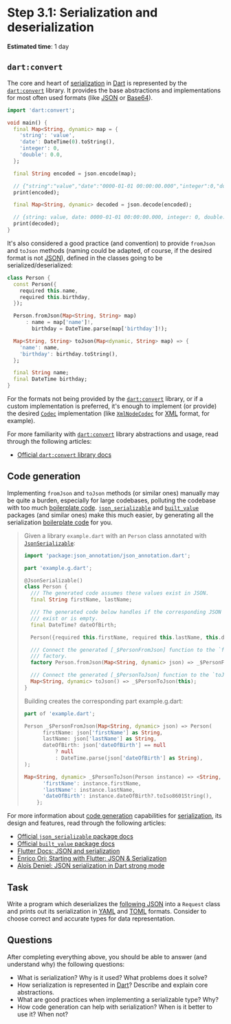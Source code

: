Step 3.1: Serialization and deserialization
===========================================

**Estimated time**: 1 day




## `dart:convert`

The core and heart of [serialization][11] in [Dart] is represented by the [`dart:convert`] library. It provides the base abstractions and implementations for most often used formats (like [JSON] or [Base64]).

```dart
import 'dart:convert';

void main() {
  final Map<String, dynamic> map = {
    'string': 'value',
    'date': DateTime(0).toString(),
    'integer': 0,
    'double': 0.0,
  };

  final String encoded = json.encode(map);

  // {"string":"value","date":"0000-01-01 00:00:00.000","integer":0,"double":0.0}
  print(encoded);

  final Map<String, dynamic> decoded = json.decode(encoded);

  // {string: value, date: 0000-01-01 00:00:00.000, integer: 0, double: 0.0}
  print(decoded);
}
```
It's also considered a good practice (and convention) to provide `fromJson` and `toJson` methods (naming could be adapted, of course, if the desired format is not [JSON]), defined in the classes going to be serialized/deserialized:
```dart
class Person {
  const Person({
    required this.name,
    required this.birthday,
  });

  Person.fromJson(Map<String, String> map)
      : name = map['name']!,
        birthday = DateTime.parse(map['birthday']!);

  Map<String, String> toJson(Map<dynamic, String> map) => {
    'name': name,
    'birthday': birthday.toString(),
  };

  final String name;
  final DateTime birthday;
}
```

For the formats not being provided by the [`dart:convert`] library, or if a custom implementation is preferred, it's enough to implement (or provide) the desired [`Codec`] implementation (like [`XmlNodeCodec`] for [XML] format, for example).

For more familiarity with [`dart:convert`] library abstractions and usage, read through the following articles:
- [Official `dart:convert` library docs][`dart:convert`]




## Code generation

Implementing `fromJson` and `toJson` methods (or similar ones) manually may be quite a burden, especially for large codebases, polluting the codebase with too much [boilerplate code][21]. [`json_serializable`] and [`built_value`] packages (and similar ones) make this much easier, by generating all the serialization [boilerplate code][21] for you.

> Given a library `example.dart` with an `Person` class annotated with [`JsonSerializable`]:
> ```dart
> import 'package:json_annotation/json_annotation.dart';
>
> part 'example.g.dart';
>
> @JsonSerializable()
> class Person {
>   /// The generated code assumes these values exist in JSON.
>   final String firstName, lastName;
>
>   /// The generated code below handles if the corresponding JSON value doesn't
>   /// exist or is empty.
>   final DateTime? dateOfBirth;
>
>   Person({required this.firstName, required this.lastName, this.dateOfBirth});
>
>   /// Connect the generated [_$PersonFromJson] function to the `fromJson`
>   /// factory.
>   factory Person.fromJson(Map<String, dynamic> json) => _$PersonFromJson(json);
>
>   /// Connect the generated [_$PersonToJson] function to the `toJson` method.
>   Map<String, dynamic> toJson() => _$PersonToJson(this);
> }
> ```
> Building creates the corresponding part example.g.dart:
> ```dart
> part of 'example.dart';
>
> Person _$PersonFromJson(Map<String, dynamic> json) => Person(
>       firstName: json['firstName'] as String,
>       lastName: json['lastName'] as String,
>       dateOfBirth: json['dateOfBirth'] == null
>           ? null
>           : DateTime.parse(json['dateOfBirth'] as String),
> );
>
> Map<String, dynamic> _$PersonToJson(Person instance) => <String, dynamic>{
>       'firstName': instance.firstName,
>       'lastName': instance.lastName,
>       'dateOfBirth': instance.dateOfBirth?.toIso8601String(),
>     };
> ```

For more information about [code generation][20] capabilities for [serialization][11], its design and features, read through the following articles:
- [Official `json_serializable` package docs][`json_serializable`]
- [Official `built_value` package docs][`built_value`]
- [Flutter Docs: JSON and serialization][22]
- [Enrico Ori: Starting with Flutter: JSON & Serialization][23]
- [Aloïs Deniel: JSON serialization in Dart strong mode][24]




## Task

Write a program which deserializes the [following JSON](request.json) into a `Request` class and prints out its serialization in [YAML] and [TOML] formats. Consider to choose correct and accurate types for data representation.




## Questions

After completing everything above, you should be able to answer (and understand why) the following questions:
- What is serialization? Why is it used? What problems does it solve?
- How serialization is represented in [Dart]? Describe and explain core abstractions.
- What are good practices when implementing a serializable type? Why?
- How code generation can help with serialization? When is it better to use it? When not?




[`built_value`]: https://pub.dev/documentation/built_value
[`Codec`]: https://api.dart.dev/stable/dart-convert/Codec-class.html
[`dart:convert`]: https://api.dart.dev/stable/dart-convert/dart-convert-library.html
[`json_serializable`]: https://pub.dev/documentation/json_serializable
[`JsonSerializable`]: https://pub.dev/documentation/json_annotation/latest/json_annotation/JsonSerializable-class.html
[`XmlNodeCodec`]: https://pub.dev/documentation/xml/latest/xml_events/XmlNodeCodec-class.html
[Base64]: https://en.wikipedia.org/wiki/Base64
[Dart]: https://dart.dev
[JSON]: https://en.wikipedia.org/wiki/JSON
[TOML]: https://en.wikipedia.org/wiki/TOML
[XML]: https://en.wikipedia.org/wiki/XML
[YAML]: https://en.wikipedia.org/wiki/YAML

[11]: https://en.wikipedia.org/wiki/Serialization
[20]: https://en.wikipedia.org/wiki/Automatic_programming
[21]: https://en.wikipedia.org/wiki/Boilerplate_code
[22]: https://docs.flutter.dev/data-and-backend/json
[23]: https://medium.com/theotherdev-s/starting-with-flutter-json-serialization-af285ec93e99
[24]: https://aloisdeniel.github.io/flutter-json-serialization
